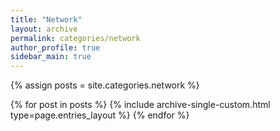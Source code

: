 ```yaml
---
title: "Network"
layout: archive
permalink: categories/network
author_profile: true
sidebar_main: true
---
```





{% assign posts = site.categories.network %}

{% for post in posts %} {% include archive-single-custom.html type=page.entries_layout %} {% endfor %}
